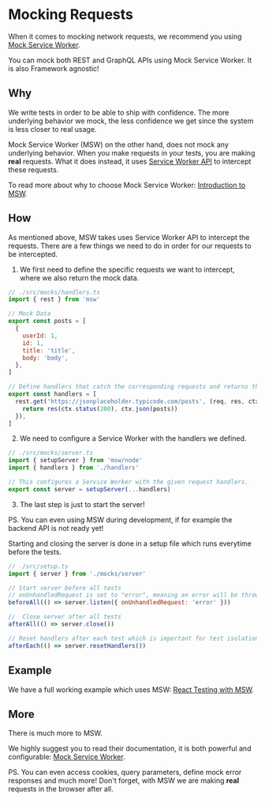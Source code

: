 
# Mocking Requests

When it comes to mocking network requests, we recommend you using [Mock Service Worker](https://mswjs.io/).

You can mock both REST and GraphQL APIs using Mock Service Worker. It is also Framework agnostic!

## Why

We write tests in order to be able to ship with confidence. The more underlying behavior we mock, the less confidence we get since the system is less closer to real usage.

Mock Service Worker (MSW) on the other hand, does not mock any underlying behavior. When you make requests in your tests, you are making **real** requests. What it does instead, it uses [Service Worker API](https://developers.google.com/web/fundamentals/primers/service-workers) to intercept these requests.

To read more about why to choose Mock Service Worker: [Introduction to MSW](https://mswjs.io/docs/).

## How

As mentioned above, MSW takes uses Service Worker API to intercept the requests. There are a few things we need to do in order for our requests to be intercepted.

1. We first need to define the specific requests we want to intercept, where we also return the mock data.

```js
// ./src/mocks/handlers.ts
import { rest } from 'msw'

// Mock Data
export const posts = [
  {
    userId: 1,
    id: 1,
    title: 'title',
    body: 'body',
  },
]

// Define handlers that catch the corresponding requests and returns the mock data.
export const handlers = [
  rest.get('https://jsonplaceholder.typicode.com/posts', (req, res, ctx) => {
    return res(ctx.status(200), ctx.json(posts))
  }),
]
```

2. We need to configure a Service Worker with the handlers we defined.

```js
// ./src/mocks/server.ts
import { setupServer } from 'msw/node'
import { handlers } from './handlers'

// This configures a Service Worker with the given request handlers.
export const server = setupServer(...handlers)
```

3. The last step is just to start the server! 

PS. You can even using MSW during development, if for example the backend API is not ready yet!

Starting and closing the server is done in a setup file which runs everytime before the tests.

```js
// ./src/setup.ts
import { server } from './mocks/server'

// Start server before all tests
// onUnhandledRequest is set to "error", meaning an error will be thrown if we make requests that we haven't defined in the handlers (important since we don't want to make real requests).
beforeAll(() => server.listen({ onUnhandledRequest: 'error' }))

//  Close server after all tests
afterAll(() => server.close())

// Reset handlers after each test which is important for test isolation.
afterEach(() => server.resetHandlers())
```

## Example

We have a full working example which uses MSW: [React Testing with MSW](../../test/react-testing-lib-msw/).

## More

There is much more to MSW.

We highly suggest you to read their documentation, it is both powerful and configurable: [Mock Service Worker](https://mswjs.io/).

PS. You can even access cookies, query parameters, define mock error responses and much more! Don't forget, with MSW we are making **real** requests in the browser after all.
